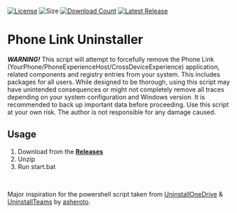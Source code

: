 [![License](https://img.shields.io/github/license/mirbyte/Phone-Link-Uninstaller?color=0078D7)](https://raw.githubusercontent.com/mirbyte/Phone-Link-Uninstaller/master/LICENSE)
![Size](https://img.shields.io/github/repo-size/mirbyte/Phone-Link-Uninstaller?label=size&color=0078D7)
[![Download Count](https://img.shields.io/github/downloads/mirbyte/Phone-Link-Uninstaller/total?color=0078D7)](https://github.com/mirbyte/Phone-Link-Uninstaller/releases/latest)
[![Latest Release](https://img.shields.io/github/release/mirbyte/Phone-Link-Uninstaller.svg?color=0078D7)](https://github.com/mirbyte/Phone-Link-Uninstaller/releases/latest)

# Phone Link Uninstaller
***WARNING!*** This script will attempt to forcefully remove the Phone Link (YourPhone/PhoneExperienceHost/CrossDeviceExperience) application, related components and registry entries from your system. This includes packages for all users.
While designed to be thorough, using this script may have unintended consequences or might not completely remove all traces depending on your system configuration and Windows version. It is recommended to back up important data before proceeding.
Use this script at your own risk. The author is not responsible for any damage caused.

## Usage
1. Download from the **[Releases](https://github.com/mirbyte/Phone-Link-Uninstaller/releases/latest)**
2. Unzip
3. Run start.bat

<br>

Major inspiration for the powershell script taken from [UninstallOneDrive](https://github.com/asheroto/UninstallOneDrive) & [UninstallTeams](https://github.com/asheroto/UninstallTeams) by [asheroto](https://github.com/asheroto).
